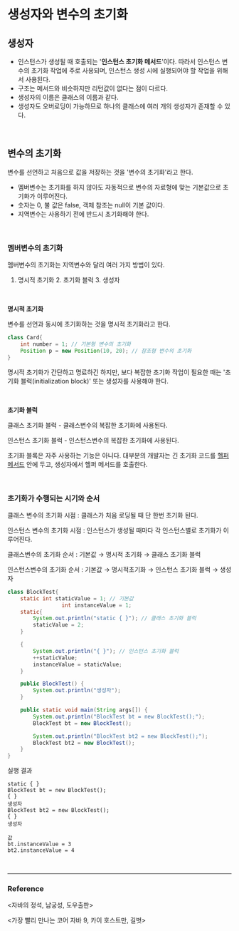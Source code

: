 # 생성자와 변수의 초기화

## 생성자

- 인스턴스가 생성될 때 호출되는 '**인스턴스 초기화 메서드**'이다. 따라서 인스턴스 변수의 초기화 작업에 주로 사용되며, 인스턴스 생성 시에 실행되어야 할 작업을 위해서 사용된다.
- 구조는 메서드와 비슷하지만 리턴값이 없다는 점이 다르다.
- 생성자의 이름은 클래스의 이름과 같다.
- 생성자도 오버로딩이 가능하므로 하나의 클래스에 여러 개의 생성자가 존재할 수 있다.

<br>

## 변수의 초기화

변수를 선언하고 처음으로 값을 저장하는 것을 '변수의 초기화'라고 한다.

- 멤버변수는 초기화를 하지 않아도 자동적으로 변수의 자료형에 맞는 기본값으로 초기화가 이루어진다.
- 숫자는 0, 불 값은 false, 객체 참조는 null이 기본 값이다.
- 지역변수는 사용하기 전에 반드시 초기화해야 한다.

<br>

### 멤버변수의 초기화

멤버변수의 초기화는 지역변수와 달리 여러 가지 방법이 있다.

1. 명시적 초기화  2. 초기화 블럭 3. 생성자

<br>

**명시적 초기화**

변수를 선언과 동시에 초기화하는 것을 명시적 초기화라고 한다.

```java
class Card{
	int number = 1; // 기본형 변수의 초기화
	Position p = new Position(10, 20); // 참조형 변수의 초기화
}
```

명시적 초기화가 간단하고 명료하긴 하지만, 보다 복잡한 초기화 작업이 필요한 때는 '초기화 블럭(initialization block)' 또는 생성자를 사용해야 한다.

<br>

**초기화 블럭**

클래스 초기화 블럭 - 클래스변수의 복잡한 초기화에 사용된다.

인스턴스 초기화 블럭 - 인스턴스변수의 복잡한 초기화에 사용된다.

초기화 블록은 자주 사용하는 기능은 아니다. 대부분의 개발자는 긴 초기화 코드를 [헬퍼 메서드](https://www.quora.com/How-do-I-create-helper-methods-in-Java) 안에 두고, 생성자에서 헬퍼 메서드를 호출한다.

<br>

### 초기화가 수행되는 시기와 순서

클래스 변수의 초기화 시점 : 클래스가 처음 로딩될 때 단 한번 초기화 된다.

인스턴스 변수의 초기화 시점 : 인스턴스가 생성될 때마다 각 인스턴스별로 초기화가 이루어진다.

클래스변수의 초기화 순서 : 기본값 → 명시적 초기화 → 클래스 초기화 블럭

인스턴스변수의 초기화 순서 : 기본값 → 명시적초기화 → 인스턴스 초기화 블럭 → 생성자

```java
class BlockTest{
	static int staticValue = 1; // 기본값
				 int instanceValue = 1;
	static{
		System.out.println("static { }"); // 클래스 초기화 블럭
		staticValue = 2;
	}

	{
		System.out.println("{ }"); // 인스턴스 초기화 블럭
		++staticValue;
		instanceValue = staticValue;
	}

	public BlockTest() {
		System.out.println("생성자");
	}

	public static void main(String args[]) {
		System.out.println("BlockTest bt = new BlockTest();");
		BlockTest bt = new BlockTest();

		System.out.println("BlockTest bt2 = new BlockTest();");
		BlockTest bt2 = new BlockTest();
	}
}
```

실행 결과

```
static { }
BlockTest bt = new BlockTest();
{ }
생성자
BlockTest bt2 = new BlockTest();
{ }
생성자

값
bt.instanceValue = 3
bt2.instanceValue = 4
```

<br>

---

### Reference

<자바의 정석, 남궁성, 도우출판>

<가장 빨리 만나는 코어 자바 9, 카이 호스트만, 길벗>
